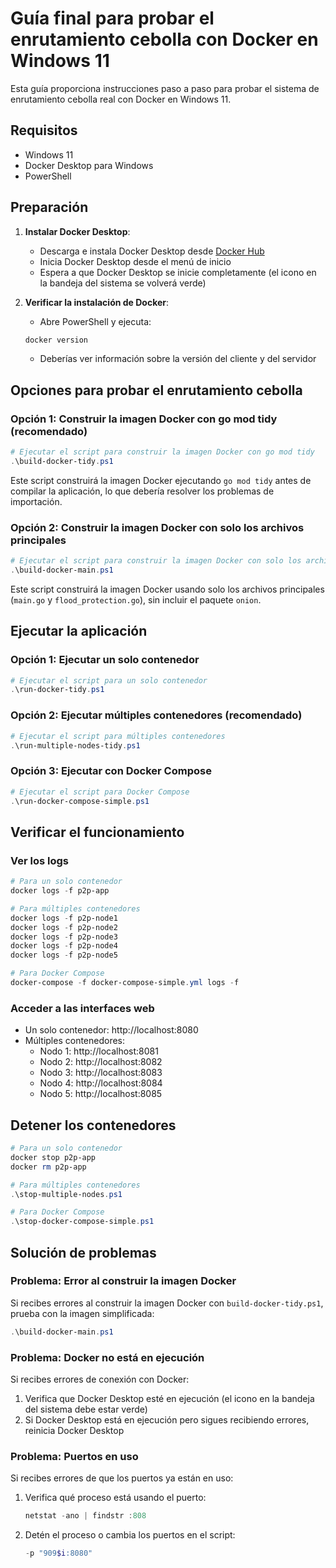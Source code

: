 # Guía final para probar el enrutamiento cebolla con Docker en Windows 11

Esta guía proporciona instrucciones paso a paso para probar el sistema de enrutamiento cebolla real con Docker en Windows 11.

## Requisitos

- Windows 11
- Docker Desktop para Windows
- PowerShell

## Preparación

1. **Instalar Docker Desktop**:
   - Descarga e instala Docker Desktop desde [Docker Hub](https://www.docker.com/products/docker-desktop)
   - Inicia Docker Desktop desde el menú de inicio
   - Espera a que Docker Desktop se inicie completamente (el icono en la bandeja del sistema se volverá verde)

2. **Verificar la instalación de Docker**:
   - Abre PowerShell y ejecuta:
   ```powershell
   docker version
   ```
   - Deberías ver información sobre la versión del cliente y del servidor

## Opciones para probar el enrutamiento cebolla

### Opción 1: Construir la imagen Docker con go mod tidy (recomendado)

```powershell
# Ejecutar el script para construir la imagen Docker con go mod tidy
.\build-docker-tidy.ps1
```

Este script construirá la imagen Docker ejecutando `go mod tidy` antes de compilar la aplicación, lo que debería resolver los problemas de importación.

### Opción 2: Construir la imagen Docker con solo los archivos principales

```powershell
# Ejecutar el script para construir la imagen Docker con solo los archivos principales
.\build-docker-main.ps1
```

Este script construirá la imagen Docker usando solo los archivos principales (`main.go` y `flood_protection.go`), sin incluir el paquete `onion`.

## Ejecutar la aplicación

### Opción 1: Ejecutar un solo contenedor

```powershell
# Ejecutar el script para un solo contenedor
.\run-docker-tidy.ps1
```

### Opción 2: Ejecutar múltiples contenedores (recomendado)

```powershell
# Ejecutar el script para múltiples contenedores
.\run-multiple-nodes-tidy.ps1
```

### Opción 3: Ejecutar con Docker Compose

```powershell
# Ejecutar el script para Docker Compose
.\run-docker-compose-simple.ps1
```

## Verificar el funcionamiento

### Ver los logs

```powershell
# Para un solo contenedor
docker logs -f p2p-app

# Para múltiples contenedores
docker logs -f p2p-node1
docker logs -f p2p-node2
docker logs -f p2p-node3
docker logs -f p2p-node4
docker logs -f p2p-node5

# Para Docker Compose
docker-compose -f docker-compose-simple.yml logs -f
```

### Acceder a las interfaces web

- Un solo contenedor: http://localhost:8080
- Múltiples contenedores:
  - Nodo 1: http://localhost:8081
  - Nodo 2: http://localhost:8082
  - Nodo 3: http://localhost:8083
  - Nodo 4: http://localhost:8084
  - Nodo 5: http://localhost:8085

## Detener los contenedores

```powershell
# Para un solo contenedor
docker stop p2p-app
docker rm p2p-app

# Para múltiples contenedores
.\stop-multiple-nodes.ps1

# Para Docker Compose
.\stop-docker-compose-simple.ps1
```

## Solución de problemas

### Problema: Error al construir la imagen Docker

Si recibes errores al construir la imagen Docker con `build-docker-tidy.ps1`, prueba con la imagen simplificada:

```powershell
.\build-docker-main.ps1
```

### Problema: Docker no está en ejecución

Si recibes errores de conexión con Docker:

1. Verifica que Docker Desktop esté en ejecución (el icono en la bandeja del sistema debe estar verde)
2. Si Docker Desktop está en ejecución pero sigues recibiendo errores, reinicia Docker Desktop

### Problema: Puertos en uso

Si recibes errores de que los puertos ya están en uso:

1. Verifica qué proceso está usando el puerto:
   ```powershell
   netstat -ano | findstr :808
   ```

2. Detén el proceso o cambia los puertos en el script:
   ```powershell
   -p "909$i:8080"
   ```

